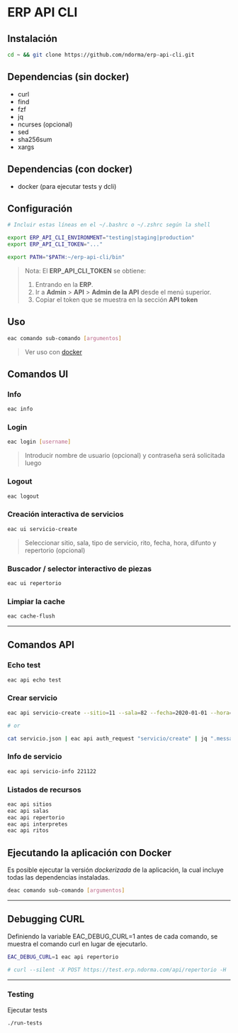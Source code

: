 # ERP API CLI

## Instalación

```sh
cd ~ && git clone https://github.com/ndorma/erp-api-cli.git
```

## Dependencias (sin docker)

- curl
- find
- fzf
- jq
- ncurses (opcional)
- sed
- sha256sum
- xargs

## Dependencias (con docker)

- docker (para ejecutar tests y dcli)

## Configuración

```sh
# Incluir estas líneas en el ~/.bashrc o ~/.zshrc según la shell

export ERP_API_CLI_ENVIRONMENT="testing|staging|production"
export ERP_API_CLI_TOKEN="..."

export PATH="$PATH:~/erp-api-cli/bin"
```

> Nota: El **ERP_API_CLI_TOKEN** se obtiene:
>
> 1. Entrando en la **ERP**.
> 2. Ir a **Admin** > **API** > **Admin de la API** desde el menú superior.
> 3. Copiar el token que se muestra en la sección **API token**

## Uso

```sh
eac comando sub-comando [argumentos]
```

> Ver uso con [docker](#docker)

## Comandos UI

### Info

```sh
eac info
```

### Login

```sh
eac login [username]
```

> Introducir nombre de usuario (opcional) y contraseña será solicitada luego

### Logout

```sh
eac logout
```

### Creación interactiva de servicios

```sh
eac ui servicio-create
```

> Seleccionar sitio, sala, tipo de servicio, rito, fecha, hora, difunto y
> repertorio (opcional)

### Buscador / selector interactivo de piezas

```sh
eac ui repertorio
```

### Limpiar la cache

```sh
eac cache-flush
```

---

## Comandos API

### Echo test

```sh
eac api echo test
```

### Crear servicio

```sh
eac api servicio-create --sitio=11 --sala=82 --fecha=2020-01-01 --hora=10:00 --difunto="test" --interpretes=1 --rito=1 | jq ".messages, .errors"

# or

cat servicio.json | eac api auth_request "servicio/create" | jq ".messages, .errors"
```

### Info de servicio

```sh
eac api servicio-info 221122
```

### Listados de recursos

```sh
eac api sitios
eac api salas
eac api repertorio
eac api interpretes
eac api ritos
```

## <a id="docker"></a>Ejecutando la aplicación con Docker

Es posible ejecutar la versión _dockerizada_ de la aplicación, la cual incluye
todas las dependencias instaladas.

```sh
deac comando sub-comando [argumentos]
```

---

## Debugging CURL

Definiendo la variable EAC_DEBUG_CURL=1 antes de cada comando, se muestra el
comando curl en lugar de ejecutarlo.

```sh
EAC_DEBUG_CURL=1 eac api repertorio

# curl --silent -X POST https://test.erp.ndorma.com/api/repertorio -H 'accept: application/json' -H 'Content-Type: application/json' -H 'usuario: 1' -H 'hash: 8b7f2076423ef84d44febf72718cbc73228107aa0d6d56da37aadac7783933ff'
```

---

### Testing

Ejecutar tests

```sh
./run-tests
```
